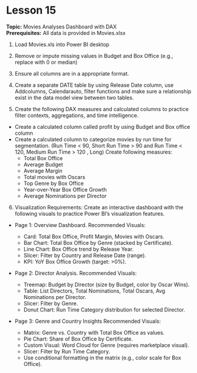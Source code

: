 # Lesson 15
**Topic:** Movies Analyses Dashboard with DAX  
**Prerequisites:** All data is provided in Movies.xlsx


1. Load Movies.xls into Power BI desktop

2. Remove or impute missing values in Budget and Box Office (e.g., replace with 0 or median) 

3. Ensure all columns are in a appropriate  format.  

4. Create a separate DATE table by using Release Date column, use Addcolumns, Calendarauto, filter functions and make sure a relationship exist in the data model view between two tables.

5. Create the following DAX measures and calculated columns to practice filter contexts, aggregations, and time intelligence.
- Create a calculated column called profit by using Budget and Box office column
- Create a calculated column to categorize movies by run time for segmentation. (Run Time < 90, Short Run Time > 90 and Run Time < 120, Medium Run Time > 120 , Long) Create following measures:
    - Total Box Office 
    - Average Budget 
    - Average Margin 
    - Total movies with Oscars 
    - Top Genre by Box Office 
    - Year-over-Year Box Office Growth 
    - Average Nominations per Director 


6. Visualization Requirements: Create an interactive dashboard with the following visuals to practice Power BI’s visualization features.
- Page 1: Overview Dashboard. Recommended Visuals: 
    - Card: Total Box Office, Profit Margin, Movies with Oscars. 
    - Bar Chart: Total Box Office by Genre (stacked by Certificate). 
    - Line Chart: Box Office trend by Release Year. 
    - Slicer: Filter by Country and Release Date (range). 
    - KPI: YoY Box Office Growth (target: >0%). 

- Page 2: Director Analysis. Recommended Visuals: 
    - Treemap: Budget by Director (size by Budget, color by Oscar Wins). 
    - Table: List Directors, Total Nominations, Total Oscars, Avg Nominations per Director. 
    - Slicer: Filter by Genre. 
    - Donut Chart: Run Time Category distribution for selected Director. 
    
- Page 3: Genre and Country Insights Recommended Visuals:
    - Matrix: Genre vs. Country with Total Box Office as values. 
    - Pie Chart: Share of Box Office by Certificate. 
    - Custom Visual: Word Cloud for Genre (requires marketplace visual).
    - Slicer: Filter by Run Time Category. 
    - Use conditional formatting in the matrix (e.g., color scale for Box Office).